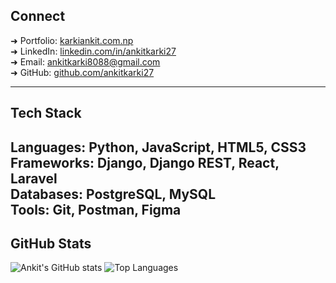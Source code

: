 ## Connect
➜ Portfolio: [karkiankit.com.np](https://www.karkiankit.com.np/)  
➜ LinkedIn: [linkedin.com/in/ankitkarki27](https://linkedin.com/in/ankitkarki27)  
➜ Email: [ankitkarki8088@gmail.com](mailto:ankitkarki8088@gmail.com)  
➜ GitHub: [github.com/ankitkarki27](https://github.com/ankitkarki27)  

---

## Tech Stack
**Languages:** Python, JavaScript, HTML5, CSS3  
**Frameworks:** Django, Django REST, React, Laravel  
**Databases:** PostgreSQL, MySQL  
**Tools:** Git, Postman, Figma  
---

## GitHub Stats
![Ankit's GitHub stats](https://github-readme-stats.vercel.app/api?username=ankitkarki27&show_icons=true&count_private=true&line_height=24)
![Top Languages](https://github-readme-stats.vercel.app/api/top-langs/?username=ankitkarki27&layout=compact&langs_count=6)
